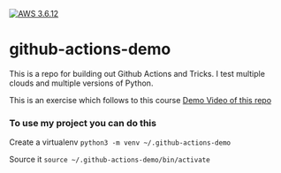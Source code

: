 [![AWS 3.6.12](https://github.com/ylopezs/cloud9cdtest/actions/workflows/aws.yml/badge.svg)](https://github.com/ylopezs/cloud9cdtest/actions/workflows/aws.yml)

# github-actions-demo
This is a repo for building out Github Actions and Tricks.  I test multiple clouds and multiple versions of Python.

This is an exercise which follows to this course
[Demo Video of this repo](https://www.youtube.com/watch?v=4gbUYOgALik)

### To use my project you can do this

Create a virtualenv
```python3 -m venv ~/.github-actions-demo```

Source it
```source ~/.github-actions-demo/bin/activate```
